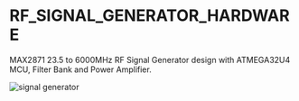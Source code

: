 # RF_SIGNAL_GENERATOR_HARDWARE

MAX2871 23.5 to 6000MHz RF Signal Generator design with ATMEGA32U4 MCU, Filter Bank and Power Amplifier.



![signal generator](https://user-images.githubusercontent.com/61315249/82239183-0e4be400-9941-11ea-92c1-ee4341d70c9a.png)


